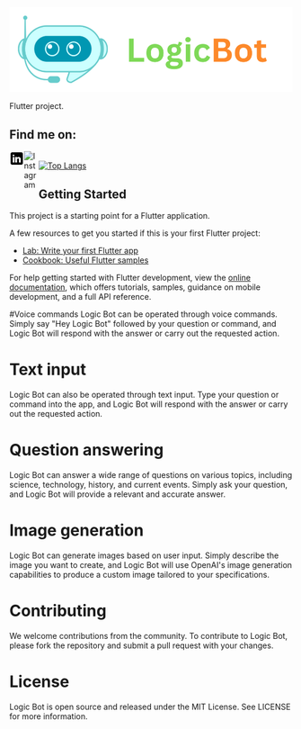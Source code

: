 ![alt text](https://github.com/poddaravishak/logicbot/blob/master/images/locigbot.png)

Flutter project.

## Find me on:

[<img align="left" alt="LinkedIn" width="26px" src="https://raw.githubusercontent.com/simple-icons/simple-icons/develop/icons/linkedin.svg" />](https://www.linkedin.com/in/avishak-poddar/)
[<img align="left" alt="Instagram" width="26px" src="https://raw.githubusercontent.com/simple-icons/simple-icons/develop/icons/instagram.svg" />](https://www.instagram.com/avishakpodder/)
<br/>
[![Top Langs](https://github-readme-stats.vercel.app/api/top-langs/?username=anuraghazra&hide_progress=true)](https://github.com/anuraghazra/github-readme-stats)
## Getting Started

This project is a starting point for a Flutter application.

A few resources to get you started if this is your first Flutter project:

- [Lab: Write your first Flutter app](https://docs.flutter.dev/get-started/codelab)
- [Cookbook: Useful Flutter samples](https://docs.flutter.dev/cookbook)

For help getting started with Flutter development, view the
[online documentation](https://docs.flutter.dev/), which offers tutorials,
samples, guidance on mobile development, and a full API reference.

#Voice commands
Logic Bot can be operated through voice commands. Simply say "Hey Logic Bot" followed by your question or command, and Logic Bot will respond with the answer or carry out the requested action.

# Text input
Logic Bot can also be operated through text input. Type your question or command into the app, and Logic Bot will respond with the answer or carry out the requested action.

# Question answering
Logic Bot can answer a wide range of questions on various topics, including science, technology, history, and current events. Simply ask your question, and Logic Bot will provide a relevant and accurate answer.

# Image generation
Logic Bot can generate images based on user input. Simply describe the image you want to create, and Logic Bot will use OpenAI's image generation capabilities to produce a custom image tailored to your specifications.

# Contributing
We welcome contributions from the community. To contribute to Logic Bot, please fork the repository and submit a pull request with your changes.

# License
Logic Bot is open source and released under the MIT License. See LICENSE for more information.
